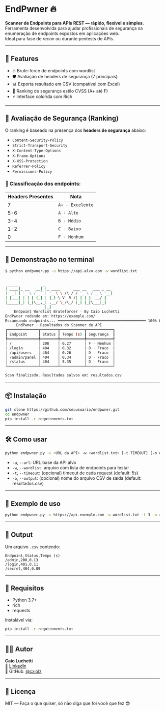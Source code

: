 # EndPwner 🔥

**Scanner de Endpoints para APIs REST — rápido, flexível e simples.**  
Ferramenta desenvolvida para ajudar profissionais de segurança na enumeração de endpoints expostos em aplicações web.  
Ideal para fase de *recon* ou durante pentests de APIs.

---


## 🚀 Features

- 🔥 Brute-force de endpoints com wordlist
- 🛡️ Avaliação de headers de segurança (7 principais)
- 📊 Exporta resultado em CSV (compatível com Excel)
- 🧠 Ranking de segurança estilo CVSS (A+ até F)
- ⚡ Interface colorida com Rich

---

## 🧠 Avaliação de Segurança (Ranking)

O ranking é baseado na presença dos **headers de segurança** abaixo:

- `Content-Security-Policy`
- `Strict-Transport-Security`
- `X-Content-Type-Options`
- `X-Frame-Options`
- `X-XSS-Protection`
- `Referrer-Policy`
- `Permissions-Policy`

### 🎯 Classificação dos endpoints:

| Headers Presentes | Nota            |
|-------------------|-----------------|
| 7                 | `A+ - Excelente`|
| 5-6               | `A - Alto`      |
| 3-4               | `B - Médio`     |
| 1-2               | `C - Baixo`     |
| 0                 | `F - Nenhum`    |

---


## 🚀 Demonstração no terminal

```bash
$ python endpwner.py -u https://api.alvo.com -w wordlist.txt


 _____           _                               
| ____|_ __   __| |_ ____      ___ __   ___ _ __ 
|  _| | '_ \ / _` | '_ \ \ /\ / / '_ \ / _ \ '__|
| |___| | | | (_| | |_) \ V  V /| | | |  __/ |   
|_____|_| |_|\__,_| .__/ \_/\_/ |_| |_|\___|_|   
                  |_|                            
    Endpoint Wordlist Bruteforcer - By Caio Luchetti
EndPwner rodando em: https://example.com/
Escaneando endpoints... ━━━━━━━━━━━━━━━━━━━━━━━━━━━━━━━━━━━━━━━━ 100% 0:00:06
     EndPwner - Resultados do Scanner de API      
┏━━━━━━━━━━━━━━┳━━━━━━━━┳━━━━━━━━━━━┳━━━━━━━━━━━━┓
┃ Endpoint     ┃ Status ┃ Tempo (s) ┃ Segurança  ┃
┡━━━━━━━━━━━━━━╇━━━━━━━━╇━━━━━━━━━━━╇━━━━━━━━━━━━┩
│ /            │ 200    │ 0.27      │ F - Nenhum │
│ /login       │ 404    │ 0.32      │ D - Fraco  │
│ /api/users   │ 404    │ 0.26      │ D - Fraco  │
│ /admin/panel │ 404    │ 0.34      │ D - Fraco  │
│ /status      │ 404    │ 5.35      │ D - Fraco  │
└──────────────┴────────┴───────────┴────────────┘

Scan finalizado. Resultados salvos em: resultados.csv

```

---

## 📦 Instalação

```bash
git clone https://github.com/seuusuario/endpwner.git
cd endpwner
pip install -r requirements.txt
```

---

## 🛠️ Como usar

```bash
python endpwner.py -u <URL da API> -w <wordlist.txt> [-t TIMEOUT] [-o output.csv]
```

- `-u`, `--url`: URL base da API alvo  
- `-w`, `--wordlist`: arquivo com lista de endpoints para testar  
- `-t`, `--timeout`: (opcional) timeout de cada request (default: 5s)  
- `-o`, `--output`: (opcional) nome do arquivo CSV de saída (default: resultados.csv)

---

## 📁 Exemplo de uso

```bash
python endpwner.py -u https://api.exemplo.com -w wordlist.txt -t 3 -o resultado.csv
```

---

## 📄 Output

Um arquivo `.csv` contendo:

```
Endpoint,Status,Tempo (s)
/admin,200,0.13
/login,401,0.11
/secret,404,0.09
```

---

## 🤖 Requisitos

- Python 3.7+
- rich
- requests

Instalável via:

```bash
pip install -r requirements.txt
```

---

## 👨‍💻 Autor

**Caio Luchetti**  
🔗 [LinkedIn](https://www.linkedin.com/in/caio-luchetti/)  
🐙 GitHub: [@cxiolz](https://github.com/cxiolz)

---

## 🧠 Licença

MIT — Faça o que quiser, só não diga que foi você que fez 😎
